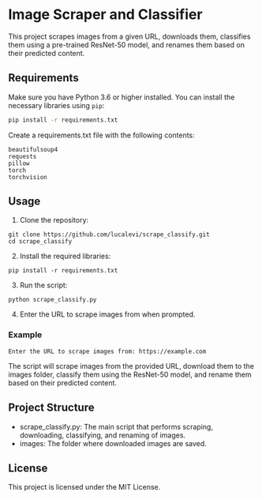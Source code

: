 # Image Scraper and Classifier

This project scrapes images from a given URL, downloads them, classifies them using a pre-trained ResNet-50 model, and renames them based on their predicted content.

## Requirements

Make sure you have Python 3.6 or higher installed. You can install the necessary libraries using `pip`:

```sh
pip install -r requirements.txt
```

Create a requirements.txt file with the following contents:

```
beautifulsoup4
requests
pillow
torch
torchvision
```

## Usage
1. Clone the repository:
```
git clone https://github.com/lucalevi/scrape_classify.git
cd scrape_classify

```
2. Install the required libraries:
````
pip install -r requirements.txt
````

3.  Run the script:
````
python scrape_classify.py
````

4. Enter the URL to scrape images from when prompted.

### Example
```
Enter the URL to scrape images from: https://example.com
```

The script will scrape images from the provided URL, download them to the images folder, classify them using the ResNet-50 model, and rename them based on their predicted content.

## Project Structure
- scrape_classify.py: The main script that performs scraping, downloading, classifying, and renaming of images.
- images: The folder where downloaded images are saved.

## License
This project is licensed under the MIT License.

